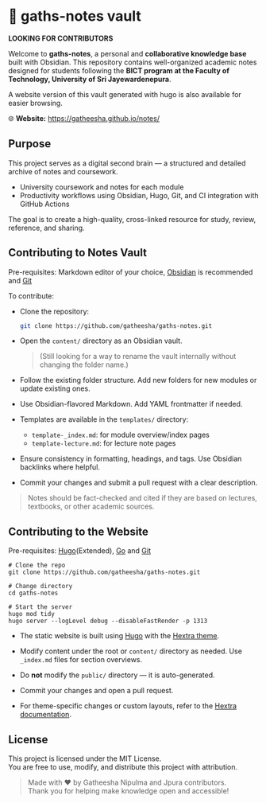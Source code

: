 # 🧠 gaths-notes vault  
**LOOKING FOR CONTRIBUTORS**

Welcome to **gaths-notes**, a personal and **collaborative knowledge base** built with Obsidian. This repository contains well-organized academic notes designed for students following the **BICT program at the Faculty of Technology, University of Sri Jayewardenepura**. 

A website version of this vault generated with hugo is also available for easier browsing.

🌐 **Website:** https://gatheesha.github.io/notes/

## Purpose
This project serves as a digital second brain — a structured and detailed archive of notes and coursework.
- University coursework and notes for each module
- Productivity workflows using Obsidian, Hugo, Git, and CI integration with GitHub Actions

The goal is to create a high-quality, cross-linked resource for study, review, reference, and sharing.

## Contributing to Notes Vault
Pre-requisites: Markdown editor of your choice, [Obsidian](https://obsidian.md/) is recommended and [Git](https://git-scm.com)

To contribute:

- Clone the repository:

   ```bash
   git clone https://github.com/gatheesha/gaths-notes.git
   ```

- Open the `content/` directory as an Obsidian vault.

   > (Still looking for a way to rename the vault internally without changing the folder name.)

- Follow the existing folder structure. Add new folders for new modules or update existing ones.

- Use Obsidian-flavored Markdown. Add YAML frontmatter if needed.

- Templates are available in the `templates/` directory:
   - `template-_index.md`: for module overview/index pages
   - `template-lecture.md`: for lecture note pages

- Ensure consistency in formatting, headings, and tags. Use Obsidian backlinks where helpful.

- Commit your changes and submit a pull request with a clear description.

> Notes should be fact-checked and cited if they are based on lectures, textbooks, or other academic sources.

## Contributing to the Website
Pre-requisites: [Hugo](https://gohugo.io/getting-started/installing/)(Extended), [Go](https://golang.org/doc/install) and [Git](https://git-scm.com)

```shell
# Clone the repo
git clone https://github.com/gatheesha/gaths-notes.git

# Change directory
cd gaths-notes

# Start the server
hugo mod tidy
hugo server --logLevel debug --disableFastRender -p 1313
```

- The static website is built using [Hugo](https://gohugo.io/) with the [Hextra theme](https://imfing.github.io/hextra/).

- Modify content under the root or `content/` directory as needed. Use `_index.md` files for section overviews.

- Do **not** modify the `public/` directory — it is auto-generated.

- Commit your changes and open a pull request.

- For theme-specific changes or custom layouts, refer to the [Hextra documentation](https://imfing.github.io/hextra/docs/).


## License

This project is licensed under the MIT License.  
You are free to use, modify, and distribute this project with attribution.

> Made with ❤️ by Gatheesha Nipulma and Jpura contributors.  
Thank you for helping make knowledge open and accessible!

